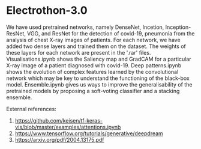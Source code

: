 # Electrothon-3.0

We have used pretrained networks, namely DenseNet, Incetion, Inception-ResNet, VGG, and ResNet for the detection of covid-19, pneumonia from the analysis of chest X-ray images of patients. For each network, we have added two dense layers and trained them on the dataset. The weights of these layers for each network are present in the '.rar' files. Visualisations.ipynb shows the Saliency map and GradCAM for a particular X-ray image of a patient diagnosed with covid-19. Deep patterns.ipynb shows the evolution of complex features learned by the convolutional network which may be key to understand the functioning of the black-box model. Ensemble.ipynb gives us ways to improve the generalisability of the pretrained models by proposing a soft-voting classifier and a stacking ensemble. 

External references:
1) https://github.com/keisen/tf-keras-vis/blob/master/examples/attentions.ipynb
2) https://www.tensorflow.org/tutorials/generative/deepdream
3) https://arxiv.org/pdf/2004.13175.pdf 

